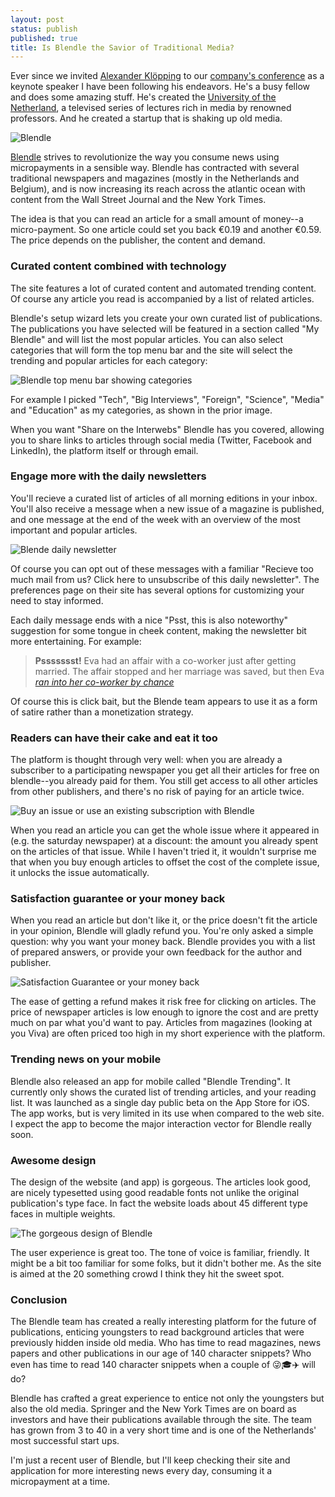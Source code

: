 ```yaml
---
layout: post
status: publish
published: true 
title: Is Blendle the Savior of Traditional Media?
---
```


Ever since we invited [Alexander Klöpping][1] to our [company's
conference][2] as a keynote speaker I have been following his
endeavors. He's a busy fellow and does some amazing stuff. He's created
the [University of the Netherland][3], a televised series of lectures
rich in media by renowned professors. And he created a startup that is
shaking up old media.

![Blendle][i1]

[Blendle][4] strives to revolutionize the way you consume news using
micropayments in a sensible way. Blendle has contracted with several
traditional newspapers and magazines (mostly in the Netherlands and
Belgium), and is now increasing its reach across the atlantic ocean
with content from the Wall Street Journal and the New York Times.

The idea is that you can read an article for a small amount of money--a
micro-payment. So one article could set you back €0.19 and another
€0.59. The price depends on the publisher, the content and demand.

### Curated content combined with technology

The site features a lot of curated content and automated trending
content. Of course any article you read is accompanied by a list of
related articles.

Blendle's setup wizard lets you create your own curated list of
publications. The publications you have selected will be featured in a
section called "My Blendle" and will list the most popular articles.
You can also select categories that will form the top menu bar and the
site will select the trending and popular articles for each category:

![Blendle top menu bar showing categories][i2]

For example I picked "Tech", "Big Interviews", "Foreign", "Science",
"Media" and "Education" as my categories, as shown in the prior image.

When you want "Share on the Interwebs" Blendle has you covered,
allowing you to share links to articles through social media (Twitter,
Facebook and LinkedIn), the platform itself or through email.

### Engage more with the daily newsletters

You'll recieve a curated list of articles of all morning editions in
your inbox. You'll also receive a message when a new issue of a
magazine is published, and one message at the end of the week with an
overview of the most important and popular articles. 

![Blende daily newsletter][i3]

Of course you can opt out of these messages with a familiar "Recieve
too much mail from us? Click here to unsubscribe of this daily
newsletter". The preferences page on their site has several options for
customizing your need to stay informed.

Each daily message ends with a nice "Psst, this is also noteworthy"
suggestion for some tongue in cheek content, making the newsletter bit
more entertaining. For example:

> **Pssssssst!** Eva had an affair with a co-worker just after getting
> married. The affair stopped and her marriage was saved, but then Eva
> [_ran into her co-worker by chance_][5]

Of course this is click bait, but the Blende team appears to use it as
a form of satire rather than a monetization strategy.

### Readers can have their cake and eat it too

The platform is thought through very well: when you are already a
subscriber to a participating newspaper you get all their articles for
free on blendle--you already paid for them. You still get access to all
other articles from other publishers, and there's no risk of paying for
an article twice.

![Buy an issue or use an existing subscription with Blendle][i4]

When you read an article you can get the whole issue where it appeared
in (e.g. the saturday newspaper) at a discount: the amount you already
spent on the articles of that issue. While I haven't tried it, it
wouldn't surprise me that when you buy enough articles to offset the
cost of the complete issue, it unlocks the issue automatically.

### Satisfaction guarantee or your money back

When you read an article but don't like it, or the price doesn't fit
the article in your opinion, Blendle will gladly refund you. You're
only asked a simple question: why you want your money back. Blendle
provides you with a list of prepared answers, or provide your own
feedback for the author and publisher.

![Satisfaction Guarantee or your money back][i5]

The ease of getting a refund makes it risk free for clicking on
articles. The price of newspaper articles is low enough to ignore the
cost and are pretty much on par what you'd want to pay. Articles from
magazines (looking at you Viva) are often priced too high in my short
experience with the platform.

### Trending news on your mobile

Blendle also released an app for mobile called "Blendle Trending". It
currently only shows the curated list of trending articles, and your
reading list. It was launched as a single day public beta on the App
Store for iOS. The app works, but is very limited in its use when
compared to the web site. I expect the app to become the major
interaction vector for Blendle really soon.

### Awesome design

The design of the website (and app) is gorgeous. The articles look
good, are nicely typesetted using good readable fonts not unlike the
original publication's type face. In fact the website loads about 45
different type faces in multiple weights.

![The gorgeous design of Blendle][i6]

The user experience is great too. The tone of voice is familiar,
friendly. It might be a bit too familiar for some folks, but it didn't
bother me. As the site is aimed at the 20 something crowd I think they
hit the sweet spot.

### Conclusion

The Blendle team has created a really interesting platform for the
future of publications, enticing youngsters to read background articles
that were previously hidden inside old media. Who has time to read
magazines, news papers and other publications in our age of 140
character snippets? Who even has time to read 140 character snippets
when a couple of 😜🎓✈️ will do?

Blendle has crafted a great experience to entice not only the
youngsters but also the old media. Springer and the New York Times are
on board as investors and have their publications available through the
site. The team has grown from 3 to 40 in a very short time and is one
of the Netherlands' most successful start ups.

I'm just a recent user of Blendle, but I'll keep checking their site
and application for more interesting news every day, consuming it a
micropayment at a time.

[1]: http://alexanderklopping.nl
[2]: http://topiconf.nl
[3]: http://universiteitvannederland.nl
[4]: http://blendle.com
[5]: https://blendle.com/i/ps/betrapt/bnl-psw-20150502-4218496?source=martijndashorst.com&medium=blog
[i1]: /uploads/blendle-1.jpg
[i2]: /uploads/blendle-2.png
[i3]: /uploads/blendle-3.jpg
[i4]: /uploads/blendle-4.jpg
[i5]: /uploads/blendle-5.png
[i6]: /uploads/blendle-6.jpg
